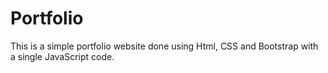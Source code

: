 # Portfolio
This is a simple portfolio website done using Html, CSS and Bootstrap with a single JavaScript code.

